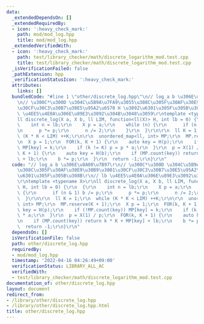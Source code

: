 ```yaml
---
data:
  _extendedDependsOn: []
  _extendedRequiredBy:
  - icon: ':heavy_check_mark:'
    path: mod/mod_log.hpp
    title: mod/mod_log.hpp
  _extendedVerifiedWith:
  - icon: ':heavy_check_mark:'
    path: test/library_checker/math/discrete_logarithm_mod.test.cpp
    title: test/library_checker/math/discrete_logarithm_mod.test.cpp
  _isVerificationFailed: false
  _pathExtension: hpp
  _verificationStatusIcon: ':heavy_check_mark:'
  attributes:
    links: []
  bundledCode: "#line 1 \"other/discrete_log.hpp\"\n// log_a b \u306E\u8A08\u7B97\r\
    \n// \u300C*\u300D \u304C\u5B9A\u7FA9\u3055\u308C\u305F\u30AF\u30E9\u30B9\u3001\
    \u30CF\u30C3\u30B7\u30E5\u95A2\u6570 H \u3092\u6301\u305F\u305B\u308B\r\n// lb\
    \ \u4EE5\u4E0A\u306E\u89E3\u3092\u304B\u3048\u3059\r\ntemplate <typename X>\r\n\
    ll discrete_log(X a, X b, ll LIM, function<ll(X)> H, int lb = 0) {\r\n  {\r\n\
    \    int n = lb;\r\n    X p = a;\r\n    while (n) {\r\n      if (n & 1) b /= p;\r\
    \n      p *= p;\r\n      n /= 2;\r\n    }\r\n  }\r\n\r\n  ll K = 1;\r\n  while\
    \ (K * K < LIM) ++K;\r\n\r\n  unordered_map<ll, int> MP;\r\n  MP.reserve(K + 1);\r\
    \n  X p = 1;\r\n  FOR(k, K + 1) {\r\n    auto key = H(p);\r\n    if (!MP.count(key))\
    \ MP[key] = k;\r\n    if (k != K) p = p * a;\r\n  }\r\n  p = X(1) / p;\r\n  FOR(k,\
    \ K + 1) {\r\n    auto key = H(b);\r\n    if (MP.count(key)) return k * K + MP[key]\
    \ + lb;\r\n    b *= p;\r\n  }\r\n  return -1;\r\n}\r\n"
  code: "// log_a b \u306E\u8A08\u7B97\r\n// \u300C*\u300D \u304C\u5B9A\u7FA9\u3055\
    \u308C\u305F\u30AF\u30E9\u30B9\u3001\u30CF\u30C3\u30B7\u30E5\u95A2\u6570 H \u3092\
    \u6301\u305F\u305B\u308B\r\n// lb \u4EE5\u4E0A\u306E\u89E3\u3092\u304B\u3048\u3059\
    \r\ntemplate <typename X>\r\nll discrete_log(X a, X b, ll LIM, function<ll(X)>\
    \ H, int lb = 0) {\r\n  {\r\n    int n = lb;\r\n    X p = a;\r\n    while (n)\
    \ {\r\n      if (n & 1) b /= p;\r\n      p *= p;\r\n      n /= 2;\r\n    }\r\n\
    \  }\r\n\r\n  ll K = 1;\r\n  while (K * K < LIM) ++K;\r\n\r\n  unordered_map<ll,\
    \ int> MP;\r\n  MP.reserve(K + 1);\r\n  X p = 1;\r\n  FOR(k, K + 1) {\r\n    auto\
    \ key = H(p);\r\n    if (!MP.count(key)) MP[key] = k;\r\n    if (k != K) p = p\
    \ * a;\r\n  }\r\n  p = X(1) / p;\r\n  FOR(k, K + 1) {\r\n    auto key = H(b);\r\
    \n    if (MP.count(key)) return k * K + MP[key] + lb;\r\n    b *= p;\r\n  }\r\n\
    \  return -1;\r\n}\r\n"
  dependsOn: []
  isVerificationFile: false
  path: other/discrete_log.hpp
  requiredBy:
  - mod/mod_log.hpp
  timestamp: '2022-04-16 04:26:49+09:00'
  verificationStatus: LIBRARY_ALL_AC
  verifiedWith:
  - test/library_checker/math/discrete_logarithm_mod.test.cpp
documentation_of: other/discrete_log.hpp
layout: document
redirect_from:
- /library/other/discrete_log.hpp
- /library/other/discrete_log.hpp.html
title: other/discrete_log.hpp
---
```

